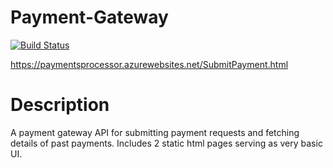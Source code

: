 # Payment-Gateway

[![Build Status](https://dev.azure.com/igorjerosimic1/PaymentGateway/_apis/build/status/paymentsprocessor%20-%20CI?branchName=master)](https://dev.azure.com/igorjerosimic1/PaymentGateway/_build/latest?definitionId=5&branchName=master)

https://paymentsprocessor.azurewebsites.net/SubmitPayment.html

# Description
A payment gateway API for submitting payment requests and fetching details of past payments.
Includes 2 static html pages serving as very basic UI.
